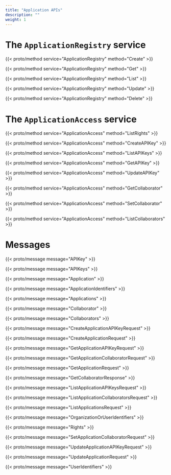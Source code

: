 ```yaml
---
title: "Application APIs"
description: ""
weight: 1
---
```


# The `ApplicationRegistry` service

{{< proto/method service="ApplicationRegistry" method="Create" >}}

{{< proto/method service="ApplicationRegistry" method="Get" >}}

{{< proto/method service="ApplicationRegistry" method="List" >}}

{{< proto/method service="ApplicationRegistry" method="Update" >}}

{{< proto/method service="ApplicationRegistry" method="Delete" >}}

# The `ApplicationAccess` service

{{< proto/method service="ApplicationAccess" method="ListRights" >}}

{{< proto/method service="ApplicationAccess" method="CreateAPIKey" >}}

{{< proto/method service="ApplicationAccess" method="ListAPIKeys" >}}

{{< proto/method service="ApplicationAccess" method="GetAPIKey" >}}

{{< proto/method service="ApplicationAccess" method="UpdateAPIKey" >}}

{{< proto/method service="ApplicationAccess" method="GetCollaborator" >}}

{{< proto/method service="ApplicationAccess" method="SetCollaborator" >}}

{{< proto/method service="ApplicationAccess" method="ListCollaborators" >}}

# Messages

{{< proto/message message="APIKey" >}}

{{< proto/message message="APIKeys" >}}

{{< proto/message message="Application" >}}

{{< proto/message message="ApplicationIdentifiers" >}}

{{< proto/message message="Applications" >}}

{{< proto/message message="Collaborator" >}}

{{< proto/message message="Collaborators" >}}

{{< proto/message message="CreateApplicationAPIKeyRequest" >}}

{{< proto/message message="CreateApplicationRequest" >}}

{{< proto/message message="GetApplicationAPIKeyRequest" >}}

{{< proto/message message="GetApplicationCollaboratorRequest" >}}

{{< proto/message message="GetApplicationRequest" >}}

{{< proto/message message="GetCollaboratorResponse" >}}

{{< proto/message message="ListApplicationAPIKeysRequest" >}}

{{< proto/message message="ListApplicationCollaboratorsRequest" >}}

{{< proto/message message="ListApplicationsRequest" >}}

{{< proto/message message="OrganizationOrUserIdentifiers" >}}

{{< proto/message message="Rights" >}}

{{< proto/message message="SetApplicationCollaboratorRequest" >}}

{{< proto/message message="UpdateApplicationAPIKeyRequest" >}}

{{< proto/message message="UpdateApplicationRequest" >}}

{{< proto/message message="UserIdentifiers" >}}
